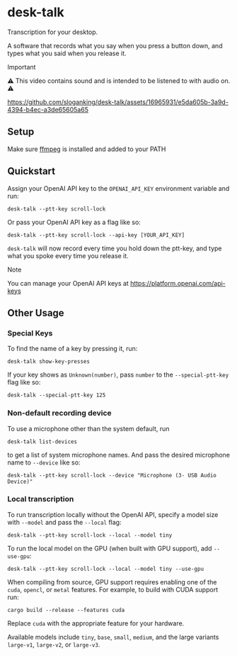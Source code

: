 # desk-talk
 
Transcription for your desktop.

A software that records what you say when you press a button down, and types what you said when you release it.

> [!IMPORTANT]
> ⚠️ This video contains sound and is intended to be listened to with audio on. ⚠️

https://github.com/sloganking/desk-talk/assets/16965931/e5da605b-3a9d-4394-b4ec-a3de65605a65

## Setup

Make sure [ffmpeg](https://www.ffmpeg.org/) is installed and added to your PATH

## Quickstart

Assign your OpenAI API key to the `OPENAI_API_KEY` environment variable and run:

```
desk-talk --ptt-key scroll-lock
```

Or pass your OpenAI API key as a flag like so:

```
desk-talk --ptt-key scroll-lock --api-key [YOUR_API_KEY]
```

`desk-talk` will now record every time you hold down the ptt-key, and type what you spoke every time you release it.

> [!NOTE]
> 
> You can manage your OpenAI API keys at https://platform.openai.com/api-keys
## Other Usage

### Special Keys

To find the name of a key by pressing it, run:

```
desk-talk show-key-presses
```

If your key shows as `Unknown(number)`, pass `number` to the `--special-ptt-key` flag like so:

```
desk-talk --special-ptt-key 125
```

### Non-default recording device

To use a microphone other than the system default, run


```
desk-talk list-devices
```

to get a list of system microphone names. And pass the desired microphone name to ``--device`` like so:


```
desk-talk --ptt-key scroll-lock --device "Microphone (3- USB Audio Device)"
```

### Local transcription

To run transcription locally without the OpenAI API, specify a model size with
`--model` and pass the `--local` flag:

```
desk-talk --ptt-key scroll-lock --local --model tiny
```

To run the local model on the GPU (when built with GPU support), add `--use-gpu`:

```
desk-talk --ptt-key scroll-lock --local --model tiny --use-gpu
```

When compiling from source, GPU support requires enabling one of the
`cuda`, `opencl`, or `metal` features. For example, to build with CUDA support
run:

```
cargo build --release --features cuda
```

Replace `cuda` with the appropriate feature for your hardware.

Available models include `tiny`, `base`, `small`, `medium`, and the large
variants `large-v1`, `large-v2`, or `large-v3`.


